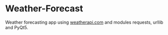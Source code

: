 # Weather-Forecast
Weather forecasting app using <a href="https://www.weatherapi.com/">weatherapi.com<a/> and modules requests, urllib and PyQt5.
